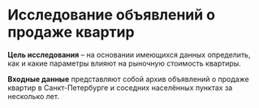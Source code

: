 # Исследование объявлений о продаже квартир

**Цель исследования** – на основании имеющихся данных определить, как и какие параметры влияют на рыночную стоимость квартиры.

**Входные данные** представляют собой архив объявлений о продаже квартир в Санкт-Петербурге и соседних населённых пунктах за несколько лет.
